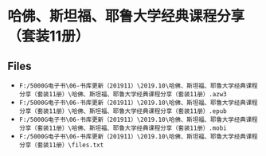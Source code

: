 # 哈佛、斯坦福、耶鲁大学经典课程分享（套装11册）

## Files

- `F:/5000G电子书\06-书库更新（201911）\2019.10\哈佛、斯坦福、耶鲁大学经典课程分享（套装11册）\哈佛、斯坦福、耶鲁大学经典课程分享（套装11册）.azw3`
- `F:/5000G电子书\06-书库更新（201911）\2019.10\哈佛、斯坦福、耶鲁大学经典课程分享（套装11册）\哈佛、斯坦福、耶鲁大学经典课程分享（套装11册）.epub`
- `F:/5000G电子书\06-书库更新（201911）\2019.10\哈佛、斯坦福、耶鲁大学经典课程分享（套装11册）\哈佛、斯坦福、耶鲁大学经典课程分享（套装11册）.mobi`
- `F:/5000G电子书\06-书库更新（201911）\2019.10\哈佛、斯坦福、耶鲁大学经典课程分享（套装11册）\files.txt`
